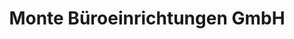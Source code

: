 ---
title: "Monte Büroeinrichtungen GmbH"
url: /schoeffengrund/monte-bueroeinrichtungen-gmbh/
shop: Möbel
---